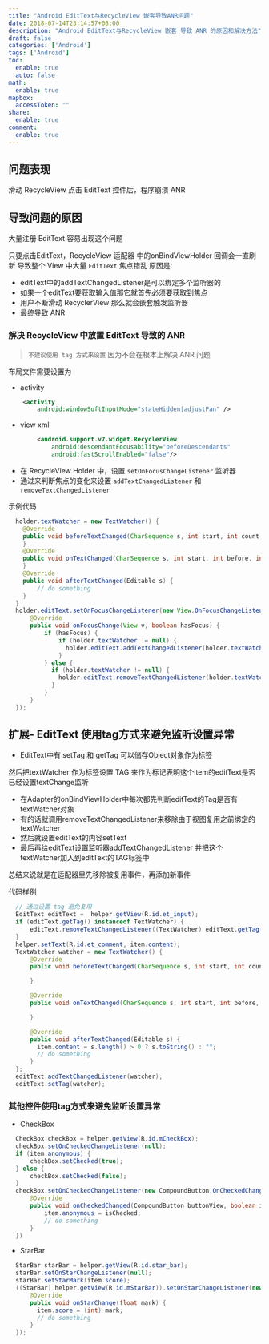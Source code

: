 ```yaml
---
title: "Android EditText与RecycleView 嵌套导致ANR问题"
date: 2018-07-14T23:14:57+08:00
description: "Android EditText与RecycleView 嵌套 导致 ANR 的原因和解决方法"
draft: false
categories: ['Android']
tags: ['Android']
toc:
  enable: true
  auto: false
math:
  enable: true
mapbox:
  accessToken: ""
share:
  enable: true
comment:
  enable: true
---
```


## 问题表现

滑动 RecycleView 点击 EditText 控件后，程序崩溃 ANR

## 导致问题的原因

大量注册 EditText 容易出现这个问题

只要点击EditText，RecycleView 适配器 中的onBindViewHolder 回调会一直刷新
导致整个 View 中大量 `EditText` 焦点错乱
原因是:

- editText中的addTextChangedListener是可以绑定多个监听器的
- 如果一个editText要获取输入值那它就首先必须要获取到焦点
- 用户不断滑动 RecyclerView 那么就会嵌套触发监听器
- 最终导致 ANR

### 解决 RecycleView 中放置 EditText 导致的 ANR

> `不建议使用 tag 方式来设置` 因为不会在根本上解决 ANR 问题

布局文件需要设置为

- activity

```xml
    <activity
        android:windowSoftInputMode="stateHidden|adjustPan" />
```

- view xml

```xml
        <android.support.v7.widget.RecyclerView
            android:descendantFocusability="beforeDescendants"
            android:fastScrollEnabled="false"/>
```

- 在 RecycleView Holder 中，设置 `setOnFocusChangeListener` 监听器
- 通过来判断焦点的变化来设置 `addTextChangedListener` 和 `removeTextChangedListener`

示例代码

```java
  holder.textWatcher = new TextWatcher() {
    @Override
    public void beforeTextChanged(CharSequence s, int start, int count, int after) {
    }
    @Override
    public void onTextChanged(CharSequence s, int start, int before, int count) {
    }
    @Override
    public void afterTextChanged(Editable s) {
        // do something
    }
  }
  holder.editText.setOnFocusChangeListener(new View.OnFocusChangeListener() {
      @Override
      public void onFocusChange(View v, boolean hasFocus) {
          if (hasFocus) {
              if (holder.textWatcher != null) {
                holder.editText.addTextChangedListener(holder.textWatcher);
              }
          } else {
            if (holder.textWatcher != null) {
              holder.editText.removeTextChangedListener(holder.textWatcher);
            }
          }
      }
  });
```

## 扩展- EditText 使用tag方式来避免监听设置异常

- EditText中有 setTag 和 getTag 可以储存Object对象作为标签

然后把textWatcher 作为标签设置 TAG 来作为标记表明这个item的editText是否已经设置textChange监听

- 在Adapter的onBindViewHolder中每次都先判断editText的Tag是否有textWatcher对象
- 有的话就调用removeTextChangedListener来移除由于视图复用之前绑定的textWatcher
- 然后就设置editText的内容setText
- 最后再给editText设置监听器addTextChangedListener 并把这个textWatcher加入到editText的TAG标签中

总结来说就是在适配器里先移除被复用事件，再添加新事件

代码样例

```java
  // 通过设置 tag 避免复用
  EditText editText =  helper.getView(R.id.et_input);
  if (editText.getTag() instanceof TextWatcher) {
      editText.removeTextChangedListener((TextWatcher) editText.getTag());
  }
  helper.setText(R.id.et_comment, item.content);
  TextWatcher watcher = new TextWatcher() {
      @Override
      public void beforeTextChanged(CharSequence s, int start, int count, int after) {

      }

      @Override
      public void onTextChanged(CharSequence s, int start, int before, int count) {

      }

      @Override
      public void afterTextChanged(Editable s) {
        item.content = s.length() > 0 ? s.toString() : "";
        // do something
      }
  };
  editText.addTextChangedListener(watcher);
  editText.setTag(watcher);
```

### 其他控件使用tag方式来避免监听设置异常

- CheckBox

```java
  CheckBox checkBox = helper.getView(R.id.mCheckBox);
  checkBox.setOnCheckedChangeListener(null);
  if (item.anonymous) {
      checkBox.setChecked(true);
  } else {
      checkBox.setChecked(false);
  }
  checkBox.setOnCheckedChangeListener(new CompoundButton.OnCheckedChangeListener() {
      @Override
      public void onCheckedChanged(CompoundButton buttonView, boolean isChecked) {
          item.anonymous = isChecked;
          // do something
      }
  })
```

- StarBar

```java
  StarBar starBar = helper.getView(R.id.star_bar);
  starBar.setOnStarChangeListener(null);
  starBar.setStarMark(item.score);
  ((StarBar) helper.getView(R.id.mStarBar)).setOnStarChangeListener(new StarBar.OnStarChangeListener() {
      @Override
      public void onStarChange(float mark) {
        item.score = (int) mark;
        // do something
      }
  });
```